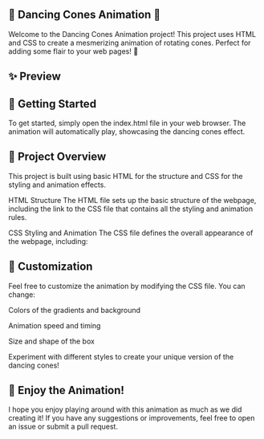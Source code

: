 ## 🎉 Dancing Cones Animation 🎉

Welcome to the Dancing Cones Animation project! This project uses HTML and CSS to create a mesmerizing animation of rotating cones. Perfect for adding some flair to your web pages! 🌟

## ✨ Preview

## 🚀 Getting Started
To get started, simply open the index.html file in your web browser. The animation will automatically play, showcasing the dancing cones effect.

## 📝 Project Overview
This project is built using basic HTML for the structure and CSS for the styling and animation effects.

HTML Structure
The HTML file sets up the basic structure of the webpage, including the link to the CSS file that contains all the styling and animation rules.

CSS Styling and Animation
The CSS file defines the overall appearance of the webpage, including:


## 🎨 Customization
Feel free to customize the animation by modifying the CSS file. You can change:

Colors of the gradients and background

Animation speed and timing

Size and shape of the box

Experiment with different styles to create your unique version of the dancing cones!

## 🎉 Enjoy the Animation!
I hope you enjoy playing around with this animation as much as we did creating it! If you have any suggestions or improvements, feel free to open an issue or submit a pull request.

